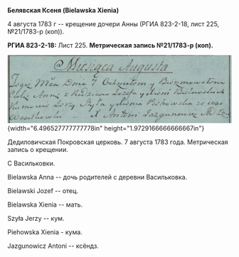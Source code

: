 **Белявская Ксеня (Bielawska Xienia)**

4 августа 1783 г -- крещение дочери Анны (РГИА 823-2-18, лист 225,
№21/1783-р (коп)).

**РГИА 823-2-18:** Лист 225. **Метрическая запись №21/1783-р (коп).**

![](./media/790459e4f4200aacb781e929397d5b68ca72093f.png){width="6.496527777777778in"
height="1.9729166666666667in"}

Дедиловичская Покровская церковь. 7 августа 1783 года. Метрическая
запись о крещении.

С Васильковки.

Bielawska Anna -- дочь родителей с деревни Васильковка.

Bielawski Jozef -- отец.

Bielawska Xienia -- мать.

Szyła Jerzy -- кум.

Piehowska Xienia - кума.

Jazgunowicz Antoni -- ксёндз.
